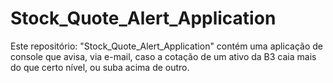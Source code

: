 # Stock_Quote_Alert_Application
Este repositório: "Stock_Quote_Alert_Application"  contém uma aplicação de console que avisa, via e-mail, caso a cotação de um ativo da B3 caia mais do que certo nível, ou suba acima de outro.
